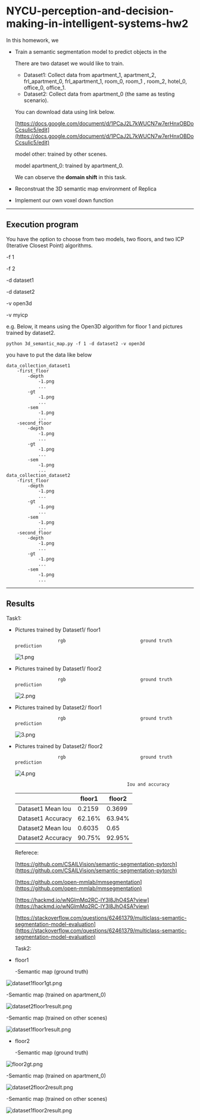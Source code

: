 # NYCU-perception-and-decision-making-in-intelligent-systems-hw2

In this homework, we

- Train a semantic segmentation model to predict objects in the
    
    There are two dataset we would like to train.
    
    - Dataset1: Collect data from apartment_1, apartment_2, frl_apartment_0,
    frl_apartment_1, room_0, room_1 , room_2, hotel_0, office_0, office_1.
    - Dataset2: Collect data from apartment_0 (the same as testing scenario).
    
    You can download data using link below.
    
    [https://docs.google.com/document/d/1PCaJ2L7kWUCN7w7erHnxOBDoCcsuIic5/edit](https://docs.google.com/document/d/1PCaJ2L7kWUCN7w7erHnxOBDoCcsuIic5/edit)
    
    model other: trained by other scenes.
    
    model apartment_0: trained by apartment_0. 
    
    We can observe the **domain shift** in this task.
    
- Reconstruat the 3D semantic map environment of Replica
- Implement our own voxel down function

---

## Execution program

You have the option to choose from two models, two floors, and two ICP (Iterative Closest Point) algorithms.

-f 1

-f 2

-d dataset1

-d dataset2

-v open3d

-v myicp

e.g. Below, it means using the Open3D algorithm for floor 1 and pictures trained by dataset2.

```
python 3d_semantic_map.py -f 1 -d dataset2 -v open3d
```

you have to put the data like below

```
data_collection_dataset1
	-first_floor
		-depth
			-1.png
			...
		-gt
			-1.png
			...
		-sem
			-1.png
			...
	-second_floor
		-depth
			-1.png
			...
		-gt
			-1.png
			...
		-sem
			-1.png
			...
data_collection_dataset2
	-first_floor
		-depth
			-1.png
			...
		-gt
			-1.png
			...
		-sem
			-1.png
			...
	-second_floor
		-depth
			-1.png
			...
		-gt
			-1.png
			...
		-sem
			-1.png
			...
```

---

## Results

Task1:

- Pictures trained by Dataset1/ floor1
    
    
                      rgb 			                 ground truth                                 prediction	
    
    ![1.png](NYCU-perception-and-decision-making-in-intelligent%205dcd604d56b14e009e398d650fcda861/1.png)
    
- Pictures trained by Dataset1/ floor2
    
                      rgb 			                 ground truth                                 prediction	
    
    ![2.png](NYCU-perception-and-decision-making-in-intelligent%205dcd604d56b14e009e398d650fcda861/2.png)
    
- Pictures trained by Dataset2/ floor1
    
                      rgb 			                 ground truth                                 prediction	
    
    ![3.png](NYCU-perception-and-decision-making-in-intelligent%205dcd604d56b14e009e398d650fcda861/3.png)
    
- Pictures trained by Dataset2/ floor2
    
                      rgb 			                 ground truth                                 prediction	
    
    ![4.png](NYCU-perception-and-decision-making-in-intelligent%205dcd604d56b14e009e398d650fcda861/4.png)
    
                                                Iou and accuracy
    
    |  | floor1 | floor2 |
    | --- | --- | --- |
    | Dataset1 Mean Iou | 0.2159 | 0.3699 |
    | Dataset1 Accuracy | 62.16% | 63.94% |
    | Dataset2 Mean Iou | 0.6035 | 0.65 |
    | Dataset2 Accuracy | 90.75% | 92.95% |
    
    Referece:
    
    [https://github.com/CSAILVision/semantic-segmentation-pytorch](https://github.com/CSAILVision/semantic-segmentation-pytorch)
    
    [https://github.com/open-mmlab/mmsegmentation](https://github.com/open-mmlab/mmsegmentation)
    
    [https://hackmd.io/wNGlmMq2RC-lY3l8JhO4SA?view](https://hackmd.io/wNGlmMq2RC-lY3l8JhO4SA?view)
    
    [https://stackoverflow.com/questions/62461379/multiclass-semantic-segmentation-model-evaluation](https://stackoverflow.com/questions/62461379/multiclass-semantic-segmentation-model-evaluation)
    
    Task2:
    
- floor1

  -Semantic map (ground truth)

![dataset1floor1gt.png](https://github.com/randy2332/NYCU-perception-and-decision-making-in-intelligent-systems-hw2/blob/main/pictures/floor1gt.png)

  -Semantic map (trained on apartment_0)

![dataset2floor1result.png](https://github.com/randy2332/NYCU-perception-and-decision-making-in-intelligent-systems-hw2/blob/main/pictures/dataset2floor1result.png)

  -Semantic map (trained on other scenes)

![dataset1floor1result.png](https://github.com/randy2332/NYCU-perception-and-decision-making-in-intelligent-systems-hw2/blob/main/pictures/dataset1floor1result.png)

- floor2

  -Semantic map (ground truth)

![floor2gt.png](https://github.com/randy2332/NYCU-perception-and-decision-making-in-intelligent-systems-hw2/blob/main/pictures/floor2gt.png)

  -Semantic map (trained on apartment_0)

![dataset2floor2result.png](https://github.com/randy2332/NYCU-perception-and-decision-making-in-intelligent-systems-hw2/blob/main/pictures/dataset2floor2result.png)

  -Semantic map (trained on other scenes)

![dataset1floor2result.png](https://github.com/randy2332/NYCU-perception-and-decision-making-in-intelligent-systems-hw2/blob/main/pictures/dataset1floor2result.png)
